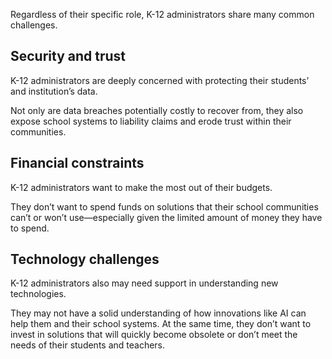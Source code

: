 Regardless of their specific role, K-12 administrators share many common challenges.

## Security and trust

K-12 administrators are deeply concerned with protecting their students’ and institution’s data.

Not only are data breaches potentially costly to recover from, they also expose school systems to liability claims and erode trust within their communities.

## Financial constraints

K-12 administrators want to make the most out of their budgets.

They don’t want to spend funds on solutions that their school communities can’t or won’t use—especially given the limited amount of money they have to spend.

## Technology challenges

K-12 administrators also may need support in understanding new technologies.

They may not have a solid understanding of how innovations like AI can help them and their school systems. At the same time, they don’t want to invest in solutions that will quickly become obsolete or don’t meet the needs of their students and teachers.

